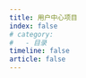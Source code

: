 ```yaml
---
title: 用户中心项目
index: false
# category:
#   - 目录
timeline: false
article: false
---
```


<AutoCatalog />
